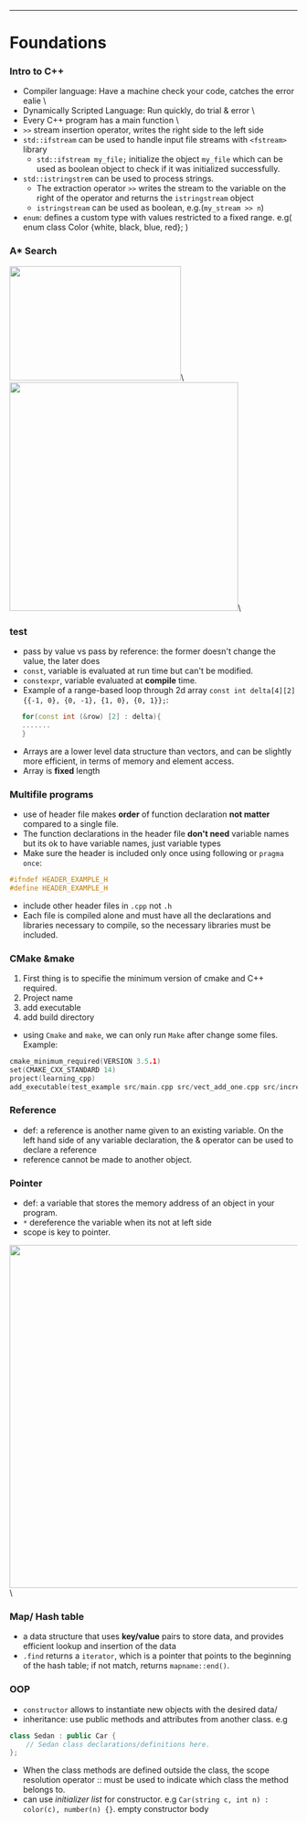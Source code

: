 ---
# Foundations
### Intro to C++
* Compiler language: Have a machine check your code, catches the error ealie \
* Dynamically Scripted Language: Run quickly, do trial & error \
* Every C++ program has a main function  \
* `>>` stream insertion operator, writes the right side to the left side
* `std::ifstream` can be used to handle input file streams with `<fstream>` library
  - `std::ifstream my_file;` initialize the object `my_file` which can be used as boolean object to check if it was initialized successfully.
* `std::istringstrem` can be used to process strings. 
  - The extraction operator `>>` writes the stream to the variable on the right of the operator and returns the `istringstream` object 
  - `istringstream` can be used as boolean, e.g.(`my_stream >> n`)
* `enum`: defines a custom type with values restricted to a fixed range. e.g( enum class Color {white, black, blue, red}; )

### A* Search
<img src = https://user-images.githubusercontent.com/37092479/113733914-e08e9b80-96c8-11eb-8735-0f3a5133bd75.png width="300" height="200" />\ 
<img src = https://user-images.githubusercontent.com/37092479/114233129-e5628200-994a-11eb-92f5-ce88e4518ff6.png width="400"/>\
### test
* pass by value vs pass by reference: the former doesn't change the value, the later does 
* `const`, variable is evaluated at run time but can't be modified.
* `constexpr`, variable evaluated at **compile** time.
*  Example of a range-based loop through 2d array `const int delta[4][2]{{-1, 0}, {0, -1}, {1, 0}, {0, 1}};`:
```cpp
   for(const int (&row) [2] : delta){
   .......
   }
 ```
 * Arrays are a lower level data structure than vectors, and can be slightly more efficient, in terms of memory and element access.
 * Array is **fixed** length
### Multifile programs 
* use of header file makes **order** of function declaration **not matter** compared to a single file. 
* The function declarations in the header file **don't need** variable names but its ok to have variable names, just variable types
* Make sure the header is included only once using following or `pragma once`:
```cpp
#ifndef HEADER_EXAMPLE_H
#define HEADER_EXAMPLE_H
```
* include other header files in `.cpp` not `.h`
* Each file is compiled alone and must have all the declarations and libraries necessary to compile, so the necessary libraries must be included.

### CMake &make
1. First thing is to specifie the minimum version of cmake and C++ required.
2. Project name 
3. add executable
4. add build directory
* using `Cmake` and `make`, we can only run `Make` after change some files.
Example:
```cpp
cmake_minimum_required(VERSION 3.5.1)
set(CMAKE_CXX_STANDARD 14)
project(learning_cpp)
add_executable(test_example src/main.cpp src/vect_add_one.cpp src/increment_and_sum.cpp)
```

### Reference 
* def: a reference is another name given to an existing variable. On the left hand side of any variable declaration, the & operator can be used to declare a reference
*  reference cannot be made to another object.
### Pointer
* def: a variable that stores the memory address of an object in your program.
* `*` dereference the variable when its not at left side
* scope is key to pointer.

<img src = https://user-images.githubusercontent.com/37092479/114255120-5ae94500-9981-11eb-85ca-934b8600c33f.png width="600"/>\

### Map/ Hash table
* a data structure that uses **key/value** pairs to store data, and provides efficient lookup and insertion of the data
* `.find` returns a `iterator`, which is a pointer that points to the beginning of the hash table; if not match, returns `mapname::end()`.

### OOP
* `constructor` allows to instantiate new objects with the desired data/
* inheritance: use public methods and attributes from another class. e.g
```cpp
class Sedan : public Car {
    // Sedan class declarations/definitions here.
};
```
* When the class methods are defined outside the class, the scope resolution operator :: must be used to indicate which class the method belongs to.
* can use _initializer list_ for constructor. e.g `Car(string c, int n) : color(c), number(n) {}`. empty constructor body
